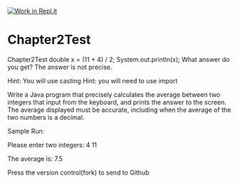[![Work in Repl.it](https://classroom.github.com/assets/work-in-replit-14baed9a392b3a25080506f3b7b6d57f295ec2978f6f33ec97e36a161684cbe9.svg)](https://classroom.github.com/online_ide?assignment_repo_id=3629421&assignment_repo_type=AssignmentRepo)
# Chapter2Test
Chapter2Test
double x = (11 + 4) / 2;
System.out.println(x);
What answer do you get? The answer is not precise.

Hint:  You will use casting 
Hint: you will need to use import

Write a Java program that precisely calculates the average between two integers that input from the keyboard, and prints the answer to the screen. The average displayed must be accurate, including when the average of the two numbers is a decimal.

Sample Run:

Please enter two integers:
4
11

The average is: 7.5

Press the version control(fork) to send to Github
